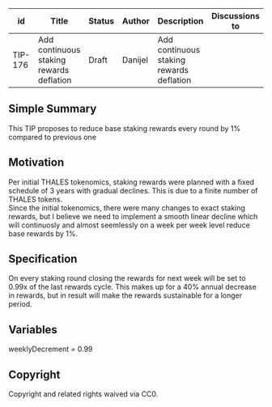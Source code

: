 | id      | Title                 | Status | Author  | Description               | Discussions to | Created    |
| ------- | --------------------- | ------ | ------- | ------------------------- | -------------- | ---------- |
| TIP-176 | Add continuous staking rewards deflation | Draft  | Danijel | Add continuous staking rewards deflation |                | 2023-10-02 |

## Simple Summary

This TIP proposes to reduce base staking rewards every round by 1% compared to previous one 

## Motivation

Per initial THALES tokenomics, staking rewards were planned with a fixed schedule of 3 years with gradual declines. This is due to a finite number of THALES tokens.  
Since the initial tokenomics, there were many changes to exact staking rewards, but I believe we need to implement a smooth linear decline which will continuosly and almost seemlessly on a week per week level reduce base rewards by 1%.  
 
## Specification

On every staking round closing the rewards for next week will be set to 0.99x of the last rewards cycle. This makes up for a 40% annual decrease in rewards, but in result will make the rewards sustainable for a longer period.   
 
## Variables

weeklyDecrement = 0.99


## Copyright

Copyright and related rights waived via CC0.
